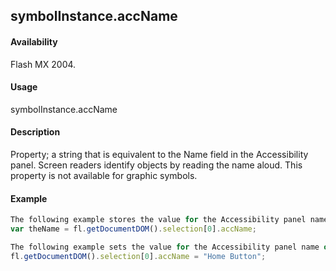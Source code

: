 ## symbolInstance.accName

#### Availability

Flash MX 2004.

#### Usage

symbolInstance.accName

#### Description

Property; a string that is equivalent to the Name field in the Accessibility panel. Screen readers identify objects by reading the name aloud. This property is not available for graphic symbols.

#### Example

```javascript
The following example stores the value for the Accessibility panel name of the object in the theName variable:
var theName = fl.getDocumentDOM().selection[0].accName;

The following example sets the value for the Accessibility panel name of the object to Home Button: 
fl.getDocumentDOM().selection[0].accName = "Home Button";

```